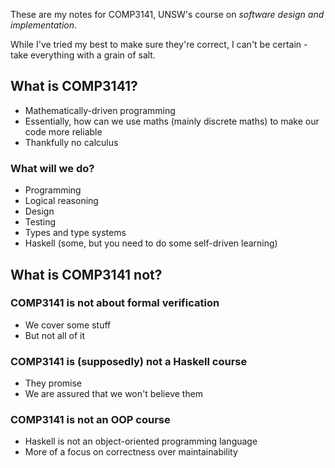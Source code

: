 These are my notes for COMP3141, UNSW's course on *software design and implementation*.

While I've tried my best to make sure they're correct, I can't be certain - take everything with a grain of salt.

## What is COMP3141?

- Mathematically-driven programming
- Essentially, how can we use maths (mainly discrete maths) to make our code more reliable
- Thankfully no calculus

### What will we do?

- Programming
- Logical reasoning
- Design
- Testing
- Types and type systems
- Haskell (some, but you need to do some self-driven learning)

## What is COMP3141 not?

### COMP3141 is not about formal verification

- We cover some stuff
- But not all of it

### COMP3141 is (supposedly) not a Haskell course

- They promise
- We are assured that we won't believe them

### COMP3141 is not an OOP course

- Haskell is not an object-oriented programming language
- More of a focus on correctness over maintainability